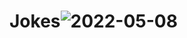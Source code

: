 # Jokes![2022-05-08](https://user-images.githubusercontent.com/97497412/167281115-9d32d846-4570-4096-86fa-07f1030a880d.png)
